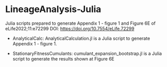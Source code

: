 # LineageAnalysis-Julia

Julia scripts prepared to generate Appendix 1 - figure 1 and Figure 6E of eLife2022;11:e72299 DOI: https://doi.org/10.7554/eLife.72299

- AnalyticalCalc: AnalyticalCalculation.jl is a Julia script to generate Appendix 1 - figure 1. 

- StationaryFitnessCumulants: cumulant_expansion_bootstrap.jl is a Julia script to generate the results shown at Figure 6E


